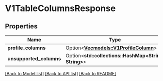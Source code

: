 # V1TableColumnsResponse

## Properties

Name | Type | Description | Notes
------------ | ------------- | ------------- | -------------
**profile_columns** | Option<[**Vec<models::V1ProfileColumn>**](v1ProfileColumn.md)> |  | [optional]
**unsupported_columns** | Option<**std::collections::HashMap<String, String>**> |  | [optional]

[[Back to Model list]](../README.md#documentation-for-models) [[Back to API list]](../README.md#documentation-for-api-endpoints) [[Back to README]](../README.md)


